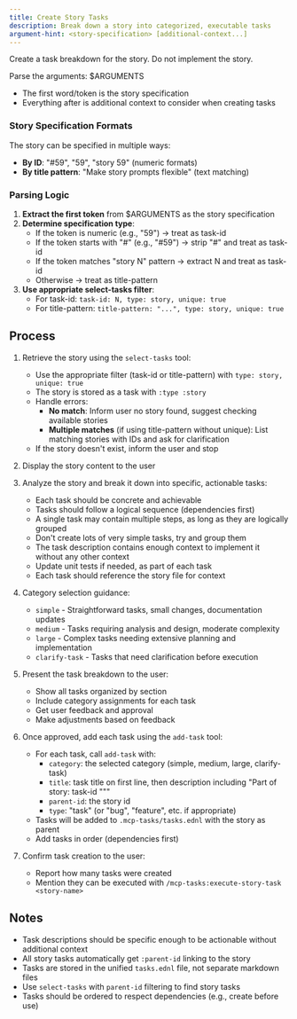 ```yaml
---
title: Create Story Tasks
description: Break down a story into categorized, executable tasks
argument-hint: <story-specification> [additional-context...]
---
```


Create a task breakdown for the story. Do not implement the story.

Parse the arguments: $ARGUMENTS
- The first word/token is the story specification
- Everything after is additional context to consider when creating tasks

### Story Specification Formats

The story can be specified in multiple ways:
- **By ID**: "#59", "59", "story 59" (numeric formats)
- **By title pattern**: "Make story prompts flexible" (text matching)

### Parsing Logic

1. **Extract the first token** from $ARGUMENTS as the story specification
2. **Determine specification type**:
   - If the token is numeric (e.g., "59") → treat as task-id
   - If the token starts with "#" (e.g., "#59") → strip "#" and treat as task-id
   - If the token matches "story N" pattern → extract N and treat as task-id
   - Otherwise → treat as title-pattern
3. **Use appropriate select-tasks filter**:
   - For task-id: `task-id: N, type: story, unique: true`
   - For title-pattern: `title-pattern: "...", type: story, unique: true`

## Process

1. Retrieve the story using the `select-tasks` tool:
   - Use the appropriate filter (task-id or title-pattern) with `type: story, unique: true`
   - The story is stored as a task with `:type :story`
   - Handle errors:
     - **No match**: Inform user no story found, suggest checking available stories
     - **Multiple matches** (if using title-pattern without unique): List matching stories with IDs and ask for clarification
   - If the story doesn't exist, inform the user and stop

2. Display the story content to the user

3. Analyze the story and break it down into specific, actionable tasks:
   - Each task should be concrete and achievable
   - Tasks should follow a logical sequence (dependencies first)
   - A single task may contain multiple steps, as long as they are
     logically grouped
   - Don't create lots of very simple tasks, try and group them
   - The task description contains enough context to implement it without
     any other context
   - Update unit tests if needed, as part of each task
   - Each task should reference the story file for context

4. Category selection guidance:
   - `simple` - Straightforward tasks, small changes, documentation updates
   - `medium` - Tasks requiring analysis and design, moderate complexity
   - `large` - Complex tasks needing extensive planning and implementation
   - `clarify-task` - Tasks that need clarification before execution

5. Present the task breakdown to the user:
   - Show all tasks organized by section
   - Include category assignments for each task
   - Get user feedback and approval
   - Make adjustments based on feedback

6. Once approved, add each task using the `add-task` tool:
   - For each task, call `add-task` with:
     - `category`: the selected category (simple, medium, large, clarify-task)
     - `title`: task title on first line, then description including
       "Part of story: task-id <story-id> \"<story-title>\""
     - `parent-id`: the story id
     - `type`: "task" (or "bug", "feature", etc. if appropriate)
   - Tasks will be added to `.mcp-tasks/tasks.ednl` with the story as parent
   - Add tasks in order (dependencies first)

7. Confirm task creation to the user:
   - Report how many tasks were created
   - Mention they can be executed with `/mcp-tasks:execute-story-task <story-name>`

## Notes

- Task descriptions should be specific enough to be actionable without additional context
- All story tasks automatically get `:parent-id` linking to the story
- Tasks are stored in the unified `tasks.ednl` file, not separate markdown files
- Use `select-tasks` with `parent-id` filtering to find story tasks
- Tasks should be ordered to respect dependencies (e.g., create before use)
